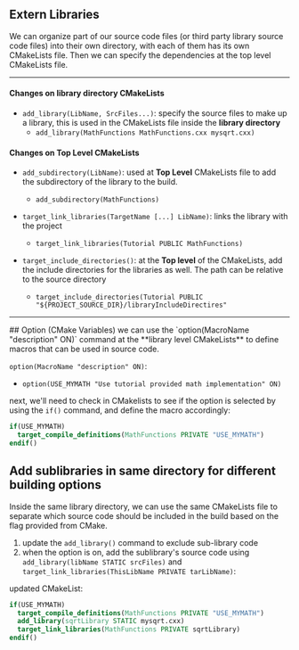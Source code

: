
## Extern Libraries
We can organize part of our source code files (or third party library source code files) into their own directory, with each of them has its own CMakeLists file. Then we can specify the dependencies at the top level CMakeLists file.

<hr>

#### Changes on library directory CMakeLists
- `add_library(LibName, SrcFiles...)`: specify the source files to make up a library, this is used in the CMakeLists file inside the **library directory**
	- `add_library(MathFunctions MathFunctions.cxx mysqrt.cxx)`
	
#### Changes on Top Level CMakeLists

- `add_subdirectory(LibName)`: used at **Top Level** CMakeLists file to add the subdirectory of the library to the build.
	- `add_subdirectory(MathFunctions)`
	
- `target_link_libraries(TargetName [...] LibName)`: links the library with the project
	- `target_link_libraries(Tutorial PUBLIC MathFunctions)`
	
- `target_include_directories()`: at the **Top level** of the CMakeLists, add the include directories for the libraries as well. The path can be relative to the source directory
	- `target_include_directories(Tutorial PUBLIC "${PROJECT_SOURCE_DIR}/libraryIncludeDirectires"`
<hr>
## Option (CMake Variables)
we can use the `option(MacroName "description" ON)` command at the **library level CMakeLists** to define macros that can be used in source code.

`option(MacroName "description" ON)`:
- `option(USE_MYMATH "Use tutorial provided math implementation" ON)`

next, we'll need to check in CMakelists to see if the option is selected by using the `if()` command,  and define the macro accordingly:
``` cmake
if(USE_MYMATH)
  target_compile_definitions(MathFunctions PRIVATE "USE_MYMATH")
endif()
```

## Add sublibraries in same directory for different building options

Inside the same library directory, we can use the same CMakeLists file to separate which source code should be included in the build based on the flag provided from CMake.

1. update the `add_library()` command to exclude sub-library code
2. when the option is on, add the sublibrary's source code using `add_library(libName STATIC srcFiles)` and `target_link_libraries(ThisLibName PRIVATE tarLibName)`:

updated CMakeList:
```cmake
if(USE_MYMATH)
  target_compile_definitions(MathFunctions PRIVATE "USE_MYMATH")
  add_library(sqrtLibrary STATIC mysqrt.cxx)
  target_link_libraries(MathFunctions PRIVATE sqrtLibrary)
endif()
```

